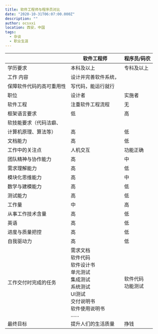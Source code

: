 ```yaml
---
title: 软件工程师与程序员对比
date: "2020-10-31T06:07:00.000Z"
description: ""
author: ocsxxi
location: 西安，中国
tags:
  - 杂谈
  - 职业生涯
---
```


|  | 软件工程师 | 程序员/码农 |
| --- | --- | --- |
| 学历要求 | 本科及以上 | 专科及以上 |
| 工作 内容 | 设计并完善软件系统，  
保障软件代码的高可重用性 | 写代码，能运行就行 |
| 职位 | 设计者 | 实施者 |
| 软件工程 | 注重软件工程流程 | 无 |
| 框架语言要求 | 低 | 高 |
| 软技能要求（代码洁癖、  
计算机原理、算法等） | 高 | 低 |
| 文档能力 | 高 | 低 |
| 工作中的关注点 | 人机交互 | 功能正确 |
| 团队精神与协作能力 | 高 | 中 |
| 需求理解能力 | 高 | 低 |
| 模块化思维能力 | 高 | 中 |
| 数学与建模能力 | 高 | 低 |
| 测试能力 | 高 | 低 |
| 工作量 | 中 | 高 |
| 从事工作技术含量 | 高 | 低 |
| 英语 | 高 | 低 |
| 进度与质量把控 | 高 | 低 |
| 自我驱动力 | 高 | 低 |
| 工作交付时完成的任务 | 需求文档<br>软件代码<br>软件设计书<br>单元测试<br>集成测试<br>系统测试<br>UI测试<br>交付说明书<br>软件使用说明书<br>…… | 软件代码<br>功能测试 |
| 最终目标 | 提升人们的生活质量 | 挣钱 |